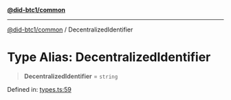 [**@did-btc1/common**](../README.md)

***

[@did-btc1/common](../globals.md) / DecentralizedIdentifier

# Type Alias: DecentralizedIdentifier

> **DecentralizedIdentifier** = `string`

Defined in: [types.ts:59](https://github.com/dcdpr/did-btc1-js/blob/751aedd75738c26882a2149e644ae32b9e424707/packages/common/src/types.ts#L59)
